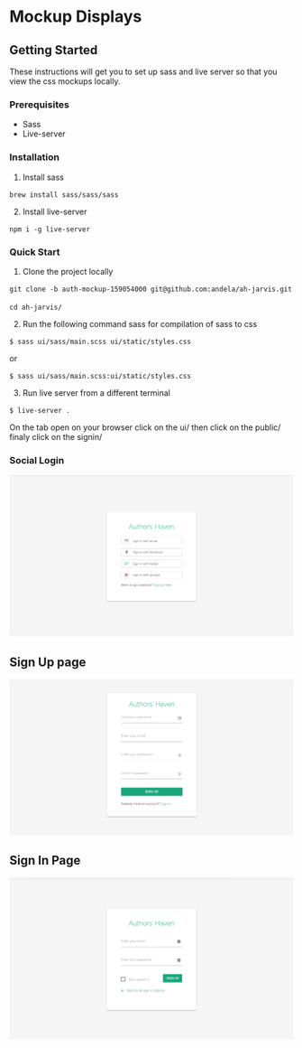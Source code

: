 # Mockup Displays

## Getting Started

These instructions will get you to set up sass and live server so that you view the css mockups locally.

### Prerequisites

- Sass
- Live-server

### Installation

1.  Install sass

```
brew install sass/sass/sass
```

2.  Install live-server

```
npm i -g live-server
```

### Quick Start

1.  Clone the project locally

```
git clone -b auth-mockup-159054000 git@github.com:andela/ah-jarvis.git

cd ah-jarvis/
```

2.  Run the following command sass for compilation of sass to css

```
$ sass ui/sass/main.scss ui/static/styles.css
```

or

```
$ sass ui/sass/main.scss:ui/static/styles.css
```

3.  Run live server from a different terminal

```
$ live-server .
```

On the tab open on your browser click on the ui/ then click on the public/ finaly click on the signin/

### Social Login

![Social Login Image](./static/assets/images/screenshots/social_signin.png)

## Sign Up page

![Signup Page](./static/assets/images/screenshots/signup.png)

## Sign In Page

![Signin Page](./static/assets/images/screenshots/email_signin.png)
